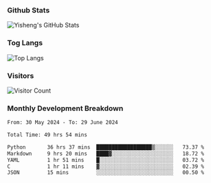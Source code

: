 ### Github Stats
![Yisheng's GitHub Stats](https://github-readme-stats-9qabuvhk1-gongyisheng.vercel.app/api?username=gongyisheng&count_private=true&show_icons=true)
### Tog Langs
![Top Langs](https://github-readme-stats-9qabuvhk1-gongyisheng.vercel.app/api/top-langs/?username=gongyisheng&layout=compact)
### Visitors
![Visitor Count](https://profile-counter.glitch.me/gongyisheng/count.svg)
### Monthly Development Breakdown
<!--START_SECTION:waka-->

```txt
From: 30 May 2024 - To: 29 June 2024

Total Time: 49 hrs 54 mins

Python       36 hrs 37 mins  ██████████████████▒░░░░░░   73.37 %
Markdown     9 hrs 20 mins   ████▓░░░░░░░░░░░░░░░░░░░░   18.72 %
YAML         1 hr 51 mins    █░░░░░░░░░░░░░░░░░░░░░░░░   03.72 %
C            1 hr 11 mins    ▓░░░░░░░░░░░░░░░░░░░░░░░░   02.39 %
JSON         15 mins         ░░░░░░░░░░░░░░░░░░░░░░░░░   00.50 %
```

<!--END_SECTION:waka-->
